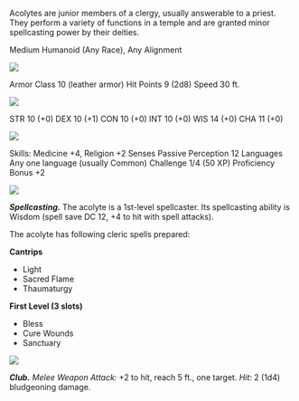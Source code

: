 
Acolytes are junior members of a clergy, usually answerable to a priest. They perform a variety of functions in a temple and are granted minor spellcasting power by their deities.

Medium Humanoid (Any Race), Any Alignment

![](https://www.dndbeyond.com/file-attachments/0/579/stat-block-header-bar.svg)

Armor Class 10 (leather armor)
Hit Points 9 (2d8)
Speed 30 ft.

![](https://www.dndbeyond.com/file-attachments/0/579/stat-block-header-bar.svg)

STR 10 (+0)
DEX 10 (+1)
CON 10 (+0)
INT 10 (+0)
WIS 14 (+0)
CHA 11 (+0)

![](https://www.dndbeyond.com/file-attachments/0/579/stat-block-header-bar.svg)

Skills: Medicine +4, Religion +2
Senses Passive Perception 12
Languages Any one language (usually Common)
Challenge 1/4 (50 XP)
Proficiency Bonus +2

![](https://www.dndbeyond.com/file-attachments/0/579/stat-block-header-bar.svg)

_**Spellcasting.**_ The acolyte is a 1st-level spellcaster. Its spellcasting ability is Wisdom (spell save DC 12, +4 to hit with spell attacks). 

The acolyte has following cleric spells prepared:

**Cantrips**
- Light
- Sacred Flame
- Thaumaturgy

**First Level (3 slots)**
- Bless
- Cure Wounds
- Sanctuary

![](https://www.dndbeyond.com/file-attachments/0/579/stat-block-header-bar.svg)

_**Club.** Melee Weapon Attack:_ +2 to hit, reach 5 ft., one target. _Hit:_ 2 (1d4) bludgeoning damage.